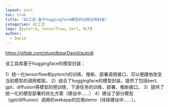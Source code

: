 ```yaml
---
layout: post
toc: true
title: "AI工具-基于huggingface模型的训练应用封装"
categories: AI工具
tags: [pytorch, tensorflow, bert, NLP]
author:
  - David
---
```



https://gitlab.com/stupidbearDavid/autodl

该工具库基于huggingface的模型封装：

1）统一化tensorflow和pytorch的训练、推断、部署调用接口，可以便捷地改变当前模型的调用框架。
2）结合了huggingface的模型封装，提供了包括bert、gpt、diffusion等模型的预训练、下游任务的训练、部署、推断接口。
3）提供了统一化的模型部署的优化方案（建设中……）
4）建设了部分模型（gpt/diffusion）调用的webapp的应用demo（持续建设中……）。
